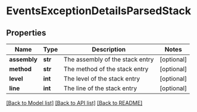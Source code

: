 # EventsExceptionDetailsParsedStack

## Properties
Name | Type | Description | Notes
------------ | ------------- | ------------- | -------------
**assembly** | **str** | The assembly of the stack entry | [optional] 
**method** | **str** | The method of the stack entry | [optional] 
**level** | **int** | The level of the stack entry | [optional] 
**line** | **int** | The line of the stack entry | [optional] 

[[Back to Model list]](../README.md#documentation-for-models) [[Back to API list]](../README.md#documentation-for-api-endpoints) [[Back to README]](../README.md)


